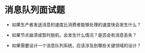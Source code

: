 # 消息队列面试题

- 如果生产者发送消息的速度比消费者能够处理的速度快会发生什么？

- 如果节点崩溃或暂时脱机，会发生什么情况？是否会有消息丢失？

- 如果需要设计一个消息队列系统，应该涉及到哪些关键领域的设计？
